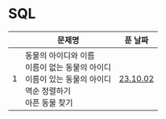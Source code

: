 # SQL

|     | 문제명                                                                                                            |         푼 날짜          |
| :-: | ----------------------------------------------------------------------------------------------------------------- | :----------------------: |
|  1  | 동물의 아이디와 이름<br>이름이 없는 동물의 아이디<br>이름이 있는 동물의 아이디<br>역순 정렬하기<br>아픈 동물 찾기 | [23.10.02](./231002.sql) |
